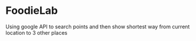 # FoodieLab
Using google API to search points and then show shortest way from current location to 3 other places
